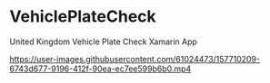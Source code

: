 # VehiclePlateCheck
United Kingdom Vehicle Plate Check Xamarin App

https://user-images.githubusercontent.com/61024473/157710209-6743d677-9196-412f-90ea-ec7ee599b6b0.mp4

